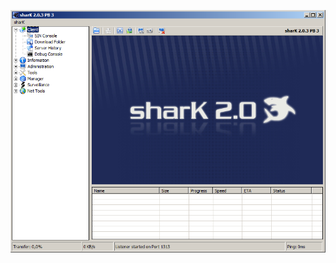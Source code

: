 ![Screenshot](https://raw.githubusercontent.com/Cryakl/Ultimate-RAT-Collection/refs/heads/main/Shark/Shark%202.0.3%20PB3/Screenshot.png)
